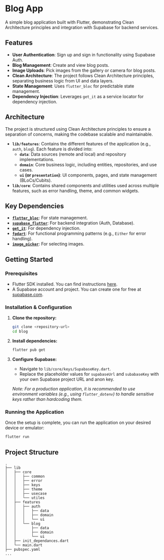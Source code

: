# Blog App

A simple blog application built with Flutter, demonstrating Clean Architecture principles and integration with Supabase for backend services.

## Features

*   **User Authentication**: Sign up and sign in functionality using Supabase Auth.
*   **Blog Management**: Create and view blog posts.
*   **Image Uploads**: Pick images from the gallery or camera for blog posts.
*   **Clean Architecture**: The project follows Clean Architecture principles, separating business logic from UI and data layers.
*   **State Management**: Uses `flutter_bloc` for predictable state management.
*   **Dependency Injection**: Leverages `get_it` as a service locator for dependency injection.

## Architecture

The project is structured using Clean Architecture principles to ensure a separation of concerns, making the codebase scalable and maintainable.

*   **`lib/features`**: Contains the different features of the application (e.g., `auth`, `blog`). Each feature is divided into:
    *   **`data`**: Data sources (remote and local) and repository implementations.
    *   **`domain`**: Core business logic, including entities, repositories, and use cases.
    *   **`ui` (or `presentation`)**: UI components, pages, and state management (BLoCs/Cubits).
*   **`lib/core`**: Contains shared components and utilities used across multiple features, such as error handling, theme, and common widgets.

## Key Dependencies

*   [**`flutter_bloc`**](https://pub.dev/packages/flutter_bloc): For state management.
*   [**`supabase_flutter`**](https://pub.dev/packages/supabase_flutter): For backend integration (Auth, Database).
*   [**`get_it`**](https://pub.dev/packages/get_it): For dependency injection.
*   [**`fpdart`**](https://pub.dev/packages/fpdart): For functional programming patterns (e.g., `Either` for error handling).
*   [**`image_picker`**](https://pub.dev/packages/image_picker): For selecting images.

## Getting Started

### Prerequisites

*   Flutter SDK installed. You can find instructions [here](https://flutter.dev/docs/get-started/install).
*   A Supabase account and project. You can create one for free at [supabase.com](https://supabase.com).

### Installation & Configuration

1.  **Clone the repository:**
    ```sh
    git clone <repository-url>
    cd blog
    ```

2.  **Install dependencies:**
    ```sh
    flutter pub get
    ```

3.  **Configure Supabase:**
    *   Navigate to `lib/core/keys/SupabaseKey.dart`.
    *   Replace the placeholder values for `supabaseUrl` and `subabaseKey` with your own Supabase project URL and anon key.

    *Note: For a production application, it is recommended to use environment variables (e.g., using `flutter_dotenv`) to handle sensitive keys rather than hardcoding them.*

### Running the Application

Once the setup is complete, you can run the application on your desired device or emulator:

```sh
flutter run
```

## Project Structure

```
.
├── lib
│   ├── core
│   │   ├── common
│   │   ├── error
│   │   ├── keys
│   │   ├── theme
│   │   ├── usecase
│   │   └── utiles
│   ├── features
│   │   ├── auth
│   │   │   ├── data
│   │   │   ├── domain
│   │   │   └── ui
│   │   └── blog
│   │       ├── data
│   │       ├── domain
│   │       └── ui
│   ├── init_dependances.dart
│   └── main.dart
├── pubspec.yaml
...
```